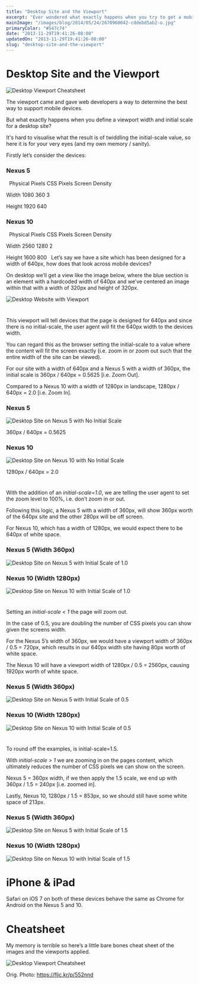 ```yaml
---
title: "Desktop Site and the Viewport"
excerpt: "Ever wondered what exactly happens when you try to get a mobile device display a desktop site correctly, with the required zoom level?"
mainImage: "/images/blog/2014/05/24/2670960042-cddebd5ab2-o.jpg"
primaryColor: "#547c74"
date: "2013-11-29T19:41:26-08:00"
updatedOn: "2013-11-29T19:41:26-08:00"
slug: "desktop-site-and-the-viewport"
---
```


# Desktop Site and the Viewport 

![Desktop Viewport Cheatsheet](/images/blog/2013/11/desktop_viewport_cheat_sheet_trans.png) 

The viewport came and gave web developers a way to determine the best way to support mobile devices. 

But what exactly happens when you define a viewport width and initial scale for a desktop site? 

It's hard to visualise what the result is of twiddling the initial-scale value, so here it is for your very eyes (and my own memory / sanity). 

Firstly let’s consider the devices: 

### Nexus 5

 
Physical Pixels CSS Pixels Screen Density

Width
1080
360
3

Height
1920
640
 

### Nexus 10

 
Physical Pixels CSS Pixels Screen Density

Width
2560
1280
2

Height
1600
800
 
Let’s say we have a site which has been designed for a width of 640px, how does that look across mobile devices? 

On desktop we’ll get a view like the image below, where the blue section is an element with a hardcoded width of 640px and we’ve centered an image within that with a width of 320px and height of 320px. 

![Desktop Website with Viewport](/images/blog/2013/11/Page-on-Desktop.png "1024")

# <meta name="viewport" content="width=640">

This viewport will tell devices that the page is designed for 640px and since there is no initial-scale, the user agent will fit the 640px width to the devices width. 

You can regard this as the browser setting the initial-scale to a value where the content will fit the screen exactly (i.e. zoom in or zoom out such that the entire width of the site can be viewed). 

For our site with a width of 640px and a Nexus 5 with a width of 360px, the initial scale is 360px / 640px = 0.5625 [i.e. Zoom Out]. 

Compared to a Nexus 10 with a width of 1280px in landscape, 1280px / 640px = 2.0 [i.e. Zoom In]. 

### Nexus 5

![Desktop Site on Nexus 5 with No Initial Scale](/images/blog/2013/11/Frame-No-Initial-Scale.png "605")

360px / 640px = 0.5625

### Nexus 10

![Desktop Site on Nexus 10 with No Initial Scale](/images/blog/2013/11/Frame-No-Initial-Scale1.png "1024")

1280px / 640px = 2.0

# <meta name="viewport" content="width=640,initial-scale=1.0">

With the addition of an _initial-scale=1.0_, we are telling the user agent to set the zoom level to 100%, i.e. don’t zoom in or out. 

Following this logic, a Nexus 5 with a width of 360px, will show 360px worth of the 640px site and the other 280px will be off screen. 

For Nexus 10, which has a width of 1280px, we would expect there to be 640px of white space. 

### Nexus 5 (Width 360px)

![Desktop Site on Nexus 5 with Initial Scale of 1.0](/images/blog/2013/11/Frame-Initial-Scale-1.0.png "605")

### Nexus 10 (Width 1280px)

![Desktop Site on Nexus 10 with Initial Scale of 1.0](/images/blog/2013/11/Frame-Initial-Scale-1.01.png "1024")

# <meta name="viewport" content="width=640,initial-scale=0.5">

Setting an _initial-scale < 1_ the page will zoom out. 

In the case of 0.5, you are doubling the number of CSS pixels you can show given the screens width. 

For the Nexus 5’s width of 360px, we would have a viewport width of 360px / 0.5 = 720px, which results in our 640px width site having 80px worth of white space. 

The Nexus 10 will have a viewport width of 1280px / 0.5 = 2560px, causing 1920px worth of white space. 

### Nexus 5 (Width 360px)

![Desktop Site on Nexus 5 with Initial Scale of 0.5](/images/blog/2013/11/Frame-Initial-Scale-0.5.png "605")

### Nexus 10 (Width 1280px)

![Desktop Site on Nexus 10 with Initial Scale of 0.5](/images/blog/2013/11/Frame-Initial-Scale-0.51.png "1024")

# <meta name="viewport" content="width=640,initial-scale=1.5">

To round off the examples, is initial-scale=1.5. 

With _initial-scale > 1_ we are zooming in on the pages content, which ultimately reduces the number of CSS pixels we can show on the screen. 

Nexus 5 = 360px width, if we then apply the 1.5 scale, we end up with 360px / 1.5 = 240px [i.e. zoomed in]. 

Lastly, Nexus 10, 1280px / 1.5 = 853px, so we should still have some white space of 213px. 

### Nexus 5 (Width 360px)

![Desktop Site on Nexus 5 with Initial Scale of 1.5](/images/blog/2013/11/Frame-Initial-Scale-1.5.png "605")

### Nexus 10 (Width 1280px)

![Desktop Site on Nexus 10 with Initial Scale of 1.5](/images/blog/2013/11/Frame-Initial-Scale-1.51.png "1024")

# iPhone & iPad

Safari on iOS 7 on both of these devices behave the same as Chrome for Android on the Nexus 5 and 10. 

# Cheatsheet

My memory is terrible so here’s a little bare bones cheat sheet of the images and the viewports applied. 

![Desktop Viewport Cheatsheet](/images/blog/2013/11/desktop_viewport_cheat_sheet_white.png "1024")

Orig. Photo: https://flic.kr/p/552nnd